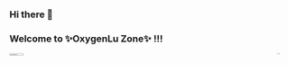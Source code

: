 ### Hi there 👋 
### Welcome to ✨OxygenLu Zone✨ !!!

<div style="display: flex; justify-content: space-between;">
  <div style="width: 50px; height: 30px;">
    <img src="https://github-readme-stats.vercel.app/api?username=OxygenLu&show_icons=true&title_color=EC407A&text_color=9575CD&icon_color=F9A825" style="width: 70%; height: 30%;" />
  </div>
  <div style="width: 30px; height: 15px;">
    <img src="https://github-readme-stats.vercel.app/api/top-langs/?username=OxygenLu&hide_progress=true&title_color=EC407A" style="width: 40%; height: 15%;" />
  </div>
</div>

<!--
**OxygenLu/OxygenLu** is a ✨ _special_ ✨ repository because its `README.md` (this file) appears on your GitHub profile.

Here are some ideas to get you started:

- 🔭 I’m currently working on ...
- 🌱 I’m currently learning ...
- 👯 I’m looking to collaborate on ...
- 🤔 I’m looking for help with ...
- 💬 Ask me about ...
- 📫 How to reach me: ...
- 😄 Pronouns: ...
- ⚡ Fun fact: ...
-->
